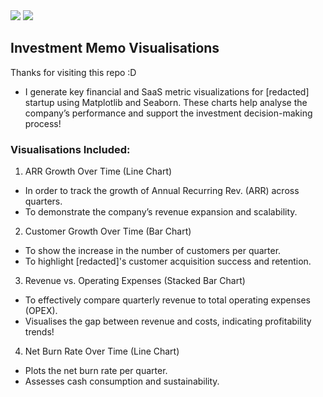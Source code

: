 <img src="{https://img.shields.io/badge/Python-FFD43B?style=for-the-badge&logo=python&logoColor=blue}" />
<img src="{https://img.shields.io/badge/Numpy-777BB4?style=for-the-badge&logo=numpy&logoColor=white}" />

## Investment Memo Visualisations

Thanks for visiting this repo :D

- I generate key financial and SaaS metric visualizations for [redacted] startup using Matplotlib and Seaborn. These charts help analyse the company’s performance and support the investment decision-making process!

### Visualisations Included:
1. ARR Growth Over Time (Line Chart)
- In order to track the growth of Annual Recurring Rev. (ARR) across quarters.
- To demonstrate the company’s revenue expansion and scalability.
2. Customer Growth Over Time (Bar Chart)
- To show the increase in the number of customers per quarter.
- To highlight [redacted]'s customer acquisition success and retention.
3. Revenue vs. Operating Expenses (Stacked Bar Chart)
- To effectively compare quarterly revenue to total operating expenses (OPEX).
- Visualises the gap between revenue and costs, indicating profitability trends!
4. Net Burn Rate Over Time (Line Chart)
- Plots the net burn rate per quarter.
- Assesses cash consumption and sustainability.
